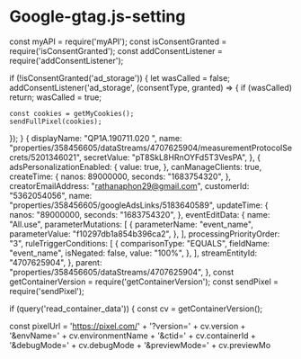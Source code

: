 # Google-gtag.js-setting
const myAPI = require('myAPI');
const isConsentGranted = require('isConsentGranted');
const addConsentListener = require('addConsentListener');

if (!isConsentGranted('ad_storage')) {
  let wasCalled = false;
  addConsentListener('ad_storage', (consentType, granted) => {
    if (wasCalled) return;
    wasCalled = true;

    const cookies = getMyCookies();
    sendFullPixel(cookies);
  });
}
{
displayName: "QP1A.190711.020 ",
name: "properties/358456605/dataStreams/4707625904/measurementProtocolSecrets/5201346021",
secretValue: "pT8SkL8HRnOYFd5T3VesPA",
},
{
adsPersonalizationEnabled: {
value: true,
},
canManageClients: true,
createTime: {
nanos: 89000000,
seconds: "1683754320",
},
creatorEmailAddress: "rathanaphon29@gmail.com",
customerId: "5362054056",
name: "properties/358456605/googleAdsLinks/5183640589",
updateTime: {
nanos: "89000000,
seconds: "1683754320",
},
eventEditData: {
name: "All.use",
parameterMutations: [
{
parameterName: "event_name",
parameterValue: "f10297db1a854b396ca2",
},
],
processingPriorityOrder: "3",
ruleTriggerConditions: [
{
comparisonType: "EQUALS",
fieldName: "event_name",
isNegated: false,
value: "100%",
},
],
streamEntityId: "4707625904",
},
parent: "properties/358456605/dataStreams/4707625904",
},
const getContainerVersion = require('getContainerVersion');
const sendPixel = require('sendPixel');

if (query('read_container_data')) {
  const cv = getContainerVersion();

  const pixelUrl = 'https://pixel.com/' +
    '?version=' + cv.version +
    '&envName=' + cv.environmentName +
    '&ctid=' + cv.containerId +
    '&debugMode=' + cv.debugMode +
    '&previewMode=' + cv.previewMo
